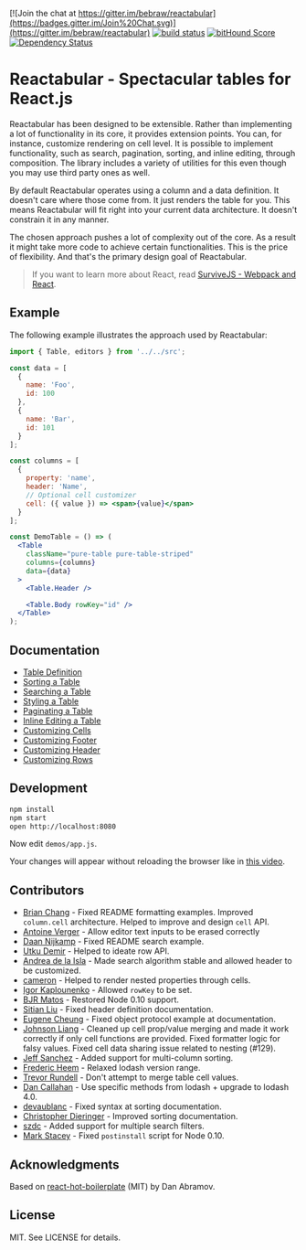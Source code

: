 [![Join the chat at https://gitter.im/bebraw/reactabular](https://badges.gitter.im/Join%20Chat.svg)](https://gitter.im/bebraw/reactabular) [![build status](https://secure.travis-ci.org/bebraw/reactabular.png)](http://travis-ci.org/bebraw/reactabular) [![bitHound Score](https://www.bithound.io/github/bebraw/reactabular/badges/score.svg)](https://www.bithound.io/github/bebraw/reactabular) [![Dependency Status](https://david-dm.org/bebraw/reactabular.svg)](https://david-dm.org/bebraw/reactabular)
# Reactabular - Spectacular tables for React.js

Reactabular has been designed to be extensible. Rather than implementing a lot of functionality in its core, it provides extension points. You can, for instance, customize rendering on cell level. It is possible to implement functionality, such as search, pagination, sorting, and inline editing, through composition. The library includes a variety of utilities for this even though you may use third party ones as well.

By default Reactabular operates using a column and a data definition. It doesn't care where those come from. It just renders the table for you. This means Reactabular will fit right into your current data architecture. It doesn't constrain it in any manner.

The chosen approach pushes a lot of complexity out of the core. As a result it might take more code to achieve certain functionalities. This is the price of flexibility. And that's the primary design goal of Reactabular.

> If you want to learn more about React, read [SurviveJS - Webpack and React](http://survivejs.com/).

## Example

The following example illustrates the approach used by Reactabular:

```jsx
import { Table, editors } from '../../src';

const data = [
  {
    name: 'Foo',
    id: 100
  },
  {
    name: 'Bar',
    id: 101
  }
];

const columns = [
  {
    property: 'name',
    header: 'Name',
    // Optional cell customizer
    cell: ({ value }) => <span>{value}</span>
  }
];

const DemoTable = () => (
  <Table
    className="pure-table pure-table-striped"
    columns={columns}
    data={data}
  >
    <Table.Header />

    <Table.Body rowKey="id" />
  </Table>
);
```

## Documentation

* [Table Definition](https://github.com/bebraw/reactabular/blob/master/docs/table_definition.md)
* [Sorting a Table](https://github.com/bebraw/reactabular/blob/master/docs/sorting_table.md)
* [Searching a Table](https://github.com/bebraw/reactabular/blob/master/docs/searching_table.md)
* [Styling a Table](https://github.com/bebraw/reactabular/blob/master/docs/styling_table.md)
* [Paginating a Table](https://github.com/bebraw/reactabular/blob/master/docs/paginating_table.md)
* [Inline Editing a Table](https://github.com/bebraw/reactabular/blob/master/docs/inline_editing.md)
* [Customizing Cells](https://github.com/bebraw/reactabular/blob/master/docs/customizing_cells.md)
* [Customizing Footer](https://github.com/bebraw/reactabular/blob/master/docs/customizing_footer.md)
* [Customizing Header](https://github.com/bebraw/reactabular/blob/master/docs/customizing_header.md)
* [Customizing Rows](https://github.com/bebraw/reactabular/blob/master/docs/customizing_rows.md)

## Development

```bash
npm install
npm start
open http://localhost:8080
```

Now edit `demos/app.js`.

Your changes will appear without reloading the browser like in [this video](http://vimeo.com/100010922).

## Contributors

* [Brian Chang](https://github.com/eviltoylet) - Fixed README formatting examples. Improved `column.cell` architecture. Helped to improve and design `cell` API.
* [Antoine Verger](https://github.com/antoineverger) - Allow editor text inputs to be erased correctly
* [Daan Nijkamp](https://github.com/daannijkamp) - Fixed README search example.
* [Utku Demir](https://github.com/utdemir) - Helped to ideate row API.
* [Andrea de la Isla](https://github.com/nuragic) - Made search algorithm stable and allowed header to be customized.
* [cameron](https://github.com/cameront) - Helped to render nested properties through cells.
* [Igor Kaplounenko](https://github.com/megawidget) - Allowed `rowKey` to be set.
* [BJR Matos](https://github.com/bjrmatos) - Restored Node 0.10 support.
* [Sitian Liu](https://github.com/goldensunliu) - Fixed header definition documentation.
* [Eugene Cheung](https://github.com/arkon) - Fixed object protocol example at documentation.
* [Johnson Liang](https://github.com/MrOrz) - Cleaned up cell prop/value merging and made it work correctly if only cell functions are provided. Fixed formatter logic for falsy values. Fixed cell data sharing issue related to nesting (#129).
* [Jeff Sanchez](https://github.com/JeffSanchez) - Added support for multi-column sorting.
* [Frederic Heem](https://github.com/FredericHeem) - Relaxed lodash version range.
* [Trevor Rundell](https://github.com/trun) - Don't attempt to merge table cell values.
* [Dan Callahan](https://github.com/callahad) - Use specific methods from lodash + upgrade to lodash 4.0.
* [devaublanc](https://github.com/devaublanc) - Fixed syntax at sorting documentation.
* [Christopher Dieringer](https://github.com/cdaringe) - Improved sorting documentation.
* [szdc](https://github.com/szdc) - Added support for multiple search filters.
* [Mark Stacey](https://github.com/Gudahtt) - Fixed `postinstall` script for Node 0.10.

## Acknowledgments

Based on [react-hot-boilerplate](https://github.com/gaearon/react-hot-boilerplate) (MIT) by Dan Abramov.

## License

MIT. See LICENSE for details.

